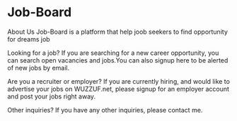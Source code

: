 # Job-Board

About Us
Job-Board  is a platform that help joob seekers to find opportunity for dreams job 

Looking for a job?
If you are searching for a new career opportunity, you can search open vacancies and jobs.You can also signup here to be alerted of new jobs by email.

Are you a recruiter or employer?
If you are currently hiring, and would like to advertise your jobs on WUZZUF.net, please signup for an employer account and post your jobs right away.

Other inquiries?
If you have any other inquiries, please contact me.
